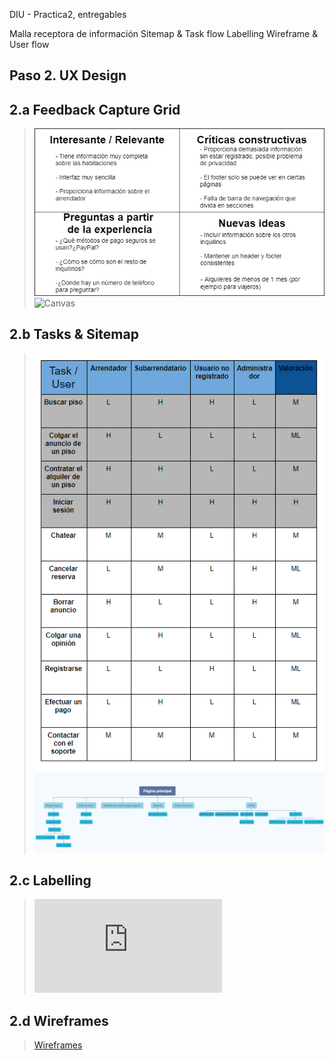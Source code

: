 DIU - Practica2, entregables

Malla receptora de información 
Sitemap & Task flow 
Labelling 
Wireframe & User flow 

## Paso 2. UX Design  


2.a Feedback Capture Grid
----


>![Feedback Capture Grid](https://github.com/Leamsy/DIU20/blob/master/P2/Feedback%20Capture%20Grid.png)
>![Canvas](https://github.com/Leamsy/DIU20/blob/master/P2/canvas.png)
  

2.b Tasks & Sitemap 
-----

>![User/Task Matrix](https://github.com/Leamsy/DIU20/blob/master/P2/User%20Task%20Matrix.PNG)
>![Sitemap](https://github.com/Leamsy/DIU20/blob/master/P2/sitemap.png)




2.c Labelling 
----

>![Labelling con iconos](https://github.com/Leamsy/DIU20/blob/master/P2/Labelling.pdf)



2.d Wireframes
-----

>[Wireframes](https://github.com/Leamsy/DIU20/tree/master/P2/Wareframes%20BADADI)
